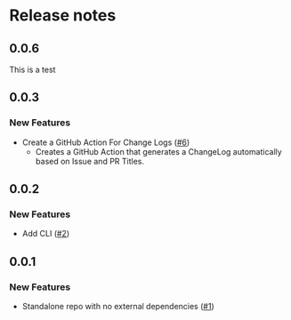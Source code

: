 # Release notes

<!-- do not remove -->

## 0.0.6

This is a test



## 0.0.3

### New Features

- Create a GitHub Action For Change Logs ([#6](https://api.github.com/repos/fastai/fastrelease/issues/6))
  - Creates a GitHub Action that generates a ChangeLog automatically based on Issue and PR Titles.


## 0.0.2

### New Features

- Add CLI ([#2](https://api.github.com/repos/fastai/fastrelease/issues/2))

## 0.0.1

### New Features

- Standalone repo with no external dependencies ([#1](https://api.github.com/repos/fastai/fastrelease/issues/1))


